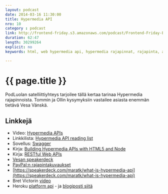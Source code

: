```yaml
---
layout: podcast
date: 2014-03-16 11:30:00
title: Hypermedia API
nro: 10
category : podcast
link: http://frontend-friday.s3.amazonaws.com/podcast/Frontend-Friday-Episode-10-Hypermedia-rajapinnat.mp3
duration: 62:47
length: 30299264
explicit: no
keywords: html, web hypermedia api, hypermedia rajapinnat, rajapinta, api

---
```

# {{ page.title }}

PodLuolan satelliittiyhteys tarjoilee tällä kertaa tarinaa Hypermedia rajapinnoista. Tommin ja Ollin kysymyksiin vastailee asiasta enemmän tietävä Vesa Vänskä. 

## Linkkejä
* Video: [Hypermedia APIs](https://vimeo.com/20781278)
* Linkkilista: [Hypermedia API reading list](http://blog.steveklabnik.com/posts/2012-02-27-hypermedia-api-reading-list)
* Sovellus: [Swagger](https://helloreverb.com/developers/swagger)
* Kirja: [Building Hypermedia APIs with HTML5 and Node](http://www.amazon.com/Building-Hypermedia-APIs-HTML5-Node-ebook/dp/B006FZ3T4I)
* Kirja: [RESTful Web APIs](http://www.amazon.com/RESTful-Web-APIs-Leonard-Richardson/dp/1449358063)
* [Vesan speakerdeck](https://speakerdeck.com/vesan/hypermedia-apis-why-what-how)
* [PayPal:n rajapintakuvaukset](https://developer.paypal.com/docs/api/#hateoas-links)
* [https://speakerdeck.com/maratk/what-is-hypermedia-api](https://speakerdeck.com/maratk/what-is-hypermedia-api)
* Bret Victorin [video](https://vimeo.com/71278954)
* Heroku [platform api](https://devcenter.heroku.com/articles/platform-api-reference) - ja [blogiposti siitä](https://blog.heroku.com/archives/2013/5/30/heroku-platform-api-beta)



